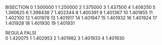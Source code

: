    BISECTION
0       1.500000
1       1.250000
2       1.375000
3       1.437500
4       1.406250
5       1.390625
6       1.398438
7       1.402344
8       1.400391
9       1.401367
10      1.401855
11      1.402100
12      1.401978
13      1.401917
14      1.401947
15      1.401932
16      1.401924
17      1.401928
18      1.401930
19      1.401931

  REGULA FALSI  
0       1.420075
1       1.402953
2       1.401982
3       1.401933
4       1.401930
